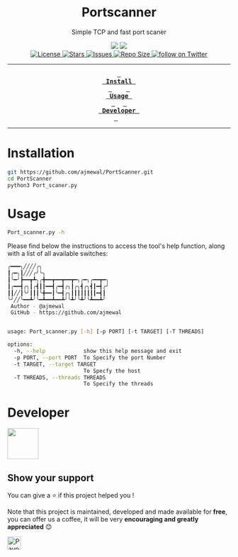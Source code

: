 
<div align="center"><p>
  <h1>Portscanner</h1>
  <p align="center">Simple TCP and fast port scaner</p>
    <img src="https://forthebadge.com/images/badges/made-with-python.svg">
    <img src="https://forthebadge.com/images/badges/built-with-love.svg">
    <br>
    <a href="https://github.com/ajmewal/PortScanner/blob/master/LICENSE">
      <img alt="License" src="https://img.shields.io/github/license/TeamMetaxone/Cyberonix?style=for-the-badge&logo=starship&color=ee999f&logoColor=D9E0EE&labelColor=302D41" />
    </a>
    <a href="https://github.com/ajmewal/PortScanner/stargazers">
      <img alt="Stars" src="https://img.shields.io/github/stars/ajmewal/PortScanner?style=for-the-badge&logo=starship&color=c69ff5&logoColor=D9E0EE&labelColor=302D41" />
    </a>
    <a href="https://github.com/ajmewal/PortScanner/issues">
      <img alt="Issues" src="https://img.shields.io/github/issues/ajmewal/PortScanner?style=for-the-badge&logo=bilibili&color=F5E0DC&logoColor=D9E0EE&labelColor=302D41" />
    </a>
    <a href="https://github.com/ajmewal/PortScanner">
        <img alt="Repo Size" src="https://img.shields.io/github/repo-size/ajmewal/PortScanner?color=%23DDB6F2&label=SIZE&logo=codesandbox&style=for-the-badge&logoColor=D9E0EE&labelColor=302D41" />
    </a>
    <a href="https://twitter.com/intent/follow?screen_name=ajmewal">
      <img alt="follow on Twitter" src="https://img.shields.io/twitter/follow/ajmewal?style=for-the-badge&logo=twitter&color=8aadf3&logoColor=D9E0EE&labelColor=302D41" />
    </a>
  </p>



    
---

**[<kbd> <br> Install <br> </kbd>][Install]**  
**[<kbd> <br> Usage <br> </kbd>][Usage]** 
**[<kbd> <br> Developer <br> </kbd>][Developer]** 


---

[Install]: #Installation
[Usage]: #Usage
[Developer]: #Developer

</div>


# Installation

```bash
git https://github.com/ajmewal/PortScanner.git
cd PortScanner
python3 Port_scaner.py
```

# Usage

```bash
Port_scanner.py -h
```
Please find below the instructions to access the tool's help function, along with a list of all available switches:
```bash
╭━━━╮╱╱╱╱╭╮
┃╭━╮┃╱╱╱╭╯╰╮
┃╰━╯┣━━┳┻╮╭╋━━┳━━┳━━┳━╮╭━╮╭━━┳━╮    
┃╭━━┫╭╮┃╭┫┃┃━━┫╭━┫╭╮┃╭╮┫╭╮┫┃━┫╭╯    
┃┃╱╱┃╰╯┃┃┃╰╋━━┃╰━┫╭╮┃┃┃┃┃┃┃┃━┫┃     
╰╯╱╱╰━━┻╯╰━┻━━┻━━┻╯╰┻╯╰┻╯╰┻━━┻╯     
 Author - @ajmewal
 GitHub - https://github.com/ajmewal


usage: Port_scanner.py [-h] [-p PORT] [-t TARGET] [-T THREADS]

options:
  -h, --help            show this help message and exit
  -p PORT, --port PORT  To Specify the port Number
  -t TARGET, --target TARGET
                        To Specfy the host
  -T THREADS, --threads THREADS
                        To Specify the threads
``` 
# Developer

<a href="https://github.com/ajmewal"><img src="https://avatars.githubusercontent.com/u/82837448?v=4" width="70px" hight="70px"></a>

## Show your support

You can give a ⭐️ if this project helped you !

Note that this project is maintained, developed and made available for **free**, you can offer us a coffee, it will be very **encouraging and greatly appreciated** 😊

<a href="https://www.paypal.me/ajmewal15" target="_blank"><img src="https://img.shields.io/badge/PayPal-00457C?style=for-the-badge&logo=paypal&logoColor=white" alt="Paypal" style="height: 30px !important;width: auto !important"></a>
